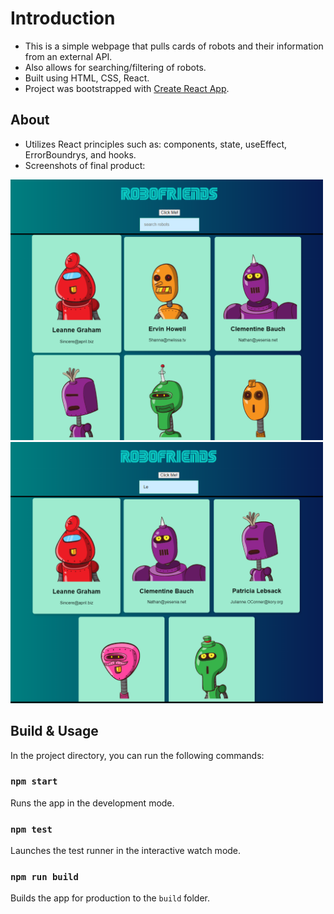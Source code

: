 # Introduction 
- This is a simple webpage that pulls cards of robots and their information from an external API.
- Also allows for searching/filtering of robots.
- Built using HTML, CSS, React.
- Project was bootstrapped with [Create React App](https://github.com/facebook/create-react-app).

## About
- Utilizes React principles such as: components, state, useEffect, ErrorBoundrys, and hooks.
- Screenshots of final product:

<img src="/public/rbf1.png" width="500px">

<img src="/public/rbf2.png" width="500px">

## Build & Usage
In the project directory, you can run the following commands:

### `npm start`

Runs the app in the development mode.

### `npm test`

Launches the test runner in the interactive watch mode.

### `npm run build`

Builds the app for production to the `build` folder.
